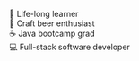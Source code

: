 🧠 Life-long learner<br>
🍻 Craft beer enthusiast<br>
☕ Java bootcamp grad<br>
💻 Full-stack software developer

<!---
nicole440/nicole440 is a ✨ special ✨ repository because its `README.md` (this file) appears on your GitHub profile.
You can click the Preview link to take a look at your changes.
--->
